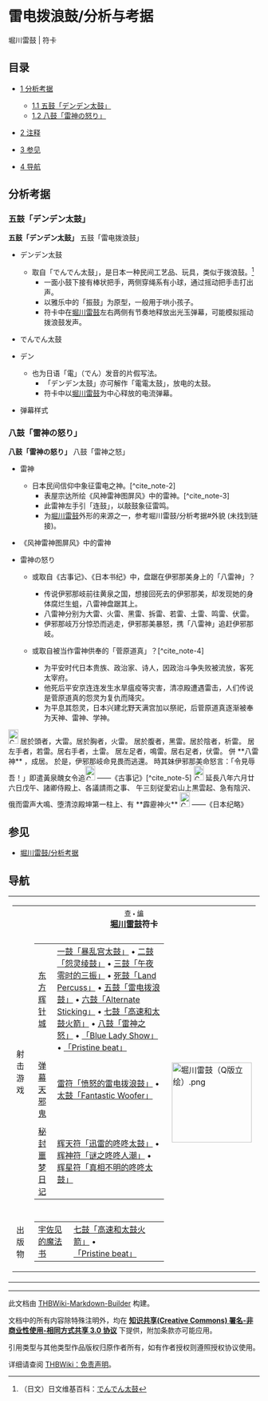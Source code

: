 # 雷电拨浪鼓/分析与考据

<!-- source html: G:\repos\THBWiki-Markdown-Builder\THBWikiMarkdown\Temp\main\9\9f\ns0%3A%E9%9B%B7%E7%94%B5%E6%8B%A8%E6%B5%AA%E9%BC%93%2F%E5%88%86%E6%9E%90%E4%B8%8E%E8%80%83%E6%8D%AE.html -->

堀川雷鼓 | 符卡

## 目录

- [1 分析考据](#分析考据)

  - [1.1 五鼓「デンデン太鼓」](#五鼓「デンデン太鼓」)
  - [1.2 八鼓「雷神の怒り」](#八鼓「雷神の怒り」)



- [2 注释](#注释)
- [3 参见](#参见)
- [4 导航](#导航)




## 分析考据
### 五鼓「デンデン太鼓」
  
 **五鼓「デンデン太鼓」**  五鼓「雷电拨浪鼓」
  

- デンデン太鼓
  - 取自「でんでん太鼓」，是日本一种民间工艺品、玩具，类似于拨浪鼓。[^cite_note-1]
    - 一面小鼓下接有棒状把手，两侧穿绳系有小球，通过摇动把手击打出声。
    - 以雅乐中的「振鼓」为原型，一般用于哄小孩子。
    - 符卡中在[堀川雷鼓](./堀川雷鼓.md)左右两侧有节奏地释放出光玉弹幕，可能模拟摇动拨浪鼓发声。



- [](./文件-でんでん太鼓.jpg.md)でんでん太鼓

- デン
  - 也为日语「電」（でん）发音的片假写法。
    - 「デンデン太鼓」亦可解作「電電太鼓」，放电的太鼓。
    - 符卡中以[堀川雷鼓](./堀川雷鼓.md)为中心释放的电流弹幕。



- [](./文件-五鼓「雷电拨浪鼓」（辉针城）.jpg.md)弹幕样式

### 八鼓「雷神の怒り」
  
 **八鼓「雷神の怒り」**  八鼓「雷神之怒」
  

- 雷神
  - 日本民间信仰中象征雷电之神。[^cite_note-2]
    - 表屋宗达所绘《风神雷神图屏风》中的雷神。[^cite_note-3]
    - 此雷神左手引「连鼓」，以敲鼓象征雷鸣。
    - 为[堀川雷鼓](./堀川雷鼓.md)外形的来源之一，参考堀川雷鼓/分析考据#外貌 (未找到链接)。



- [](./文件-《风神雷神图屏风》中的雷神.jpg.md)《风神雷神图屏风》中的雷神

- 雷神の怒り
  - 或取自《古事记》、《日本书纪》中，盘踞在伊邪那美身上的「八雷神」？
    - 传说伊邪那岐前往黄泉之国，想接回死去的伊邪那美，却发现她的身体腐烂生蛆，八雷神盘踞其上。
    - 八雷神分别为大雷、火雷、黑雷、拆雷、若雷、土雷、鸣雷、伏雷。
    - 伊邪那岐万分惊恐而逃走，伊邪那美暴怒，携「八雷神」追赶伊邪那岐。

  - 或取自被当作雷神供奉的「菅原道真」？[^cite_note-4]
    - 为平安时代日本贵族、政治家、诗人，因政治斗争失败被流放，客死太宰府。
    - 他死后平安京连连发生水旱瘟疫等灾害，清凉殿遭遇雷击，人们传说是菅原道真的怨灵为复仇而降灾。
    - 为平息其怨灵，日本兴建北野天满宫加以祭祀，后菅原道真逐渐被奉为天神、雷神、学神。



<img alt="Corner bracket left sh1.svg" src="https://upload.wikimedia.org/wikipedia/commons/thumb/a/a7/Corner_bracket_left_sh1.svg/langzh-20px-Corner_bracket_left_sh1.svg.png" decoding="async" loading="lazy" width="20" height="29" srcset="https://upload.wikimedia.org/wikipedia/commons/thumb/a/a7/Corner_bracket_left_sh1.svg/langzh-30px-Corner_bracket_left_sh1.svg.png 1.5x, https://upload.wikimedia.org/wikipedia/commons/thumb/a/a7/Corner_bracket_left_sh1.svg/langzh-40px-Corner_bracket_left_sh1.svg.png 2x" data-file-width="220" data-file-height="320">
居於頭者，大雷。居於胸者，火雷。  
居於腹者，黑雷。居於陰者，析雷。  
居左手者，若雷。居右手者，土雷。  
居左足者，鳴雷。居右足者，伏雷。  
併 **八雷神** ，成居。  
於是，伊邪那岐命見畏而逃還。  
時其妹伊邪那美命怒言：「令見辱吾！」即遣黃泉醜女令追<img alt="Corner bracket right sh1.svg" src="https://upload.wikimedia.org/wikipedia/commons/thumb/d/d4/Corner_bracket_right_sh1.svg/langzh-20px-Corner_bracket_right_sh1.svg.png" decoding="async" loading="lazy" width="20" height="29" srcset="https://upload.wikimedia.org/wikipedia/commons/thumb/d/d4/Corner_bracket_right_sh1.svg/langzh-30px-Corner_bracket_right_sh1.svg.png 1.5x, https://upload.wikimedia.org/wikipedia/commons/thumb/d/d4/Corner_bracket_right_sh1.svg/langzh-40px-Corner_bracket_right_sh1.svg.png 2x" data-file-width="220" data-file-height="320">
——《古事记》[^cite_note-5]
<img alt="Corner bracket left sh1.svg" src="https://upload.wikimedia.org/wikipedia/commons/thumb/a/a7/Corner_bracket_left_sh1.svg/langzh-20px-Corner_bracket_left_sh1.svg.png" decoding="async" loading="lazy" width="20" height="29" srcset="https://upload.wikimedia.org/wikipedia/commons/thumb/a/a7/Corner_bracket_left_sh1.svg/langzh-30px-Corner_bracket_left_sh1.svg.png 1.5x, https://upload.wikimedia.org/wikipedia/commons/thumb/a/a7/Corner_bracket_left_sh1.svg/langzh-40px-Corner_bracket_left_sh1.svg.png 2x" data-file-width="220" data-file-height="320">
延長八年六月廿六日戊午、諸卿侍殿上、各議請雨之事、  
午三刻従愛宕山上黒雲起、急有陰沢、  
俄而雷声大鳴、堕清涼殿坤第一柱上、有 **霹靂神火** <img alt="Corner bracket right sh1.svg" src="https://upload.wikimedia.org/wikipedia/commons/thumb/d/d4/Corner_bracket_right_sh1.svg/langzh-20px-Corner_bracket_right_sh1.svg.png" decoding="async" loading="lazy" width="20" height="29" srcset="https://upload.wikimedia.org/wikipedia/commons/thumb/d/d4/Corner_bracket_right_sh1.svg/langzh-30px-Corner_bracket_right_sh1.svg.png 1.5x, https://upload.wikimedia.org/wikipedia/commons/thumb/d/d4/Corner_bracket_right_sh1.svg/langzh-40px-Corner_bracket_right_sh1.svg.png 2x" data-file-width="220" data-file-height="320">
——《日本纪略》

[^cite_note-1]: （日文）日文维基百科：[でんでん太鼓](https://en.wikipedia.org/wiki/ja:でんでん太鼓)

## 参见
- [堀川雷鼓/分析考据](./堀川雷鼓-分析考据.md)

## 导航

<table><tbody><tr><td><table cellspacing="0" class="nowraplinks mw-collapsible mw-collapsed" style="width:100%;;;"><tbody><tr><th style=";" colspan="3" class="navbox-title"><div class="navbar"><div class="noprint plainlinksneverexpand" style="background-color:transparent; padding:0; font-weight:normal; font-size:80%; white-space:nowrap;"><a href="./模板-堀川雷鼓符卡导航.md" title="模板:堀川雷鼓符卡导航"><span style=";;border:none;" title="查看这个模板">查</span></a>&#160;<span style="font-size:80%;">•</span>&#160;<a href="/index.php?title=%E6%A8%A1%E6%9D%BF:%E5%A0%80%E5%B7%9D%E9%9B%B7%E9%BC%93%E7%AC%A6%E5%8D%A1%E5%AF%BC%E8%88%AA&amp;action=edit"><span style=";;border:none;" title="您可以编辑这个模板。请在储存变更之前先预览">编</span></a></div></div><span><a href="./堀川雷鼓.md" title="堀川雷鼓">堀川雷鼓</a>符卡</span></th></tr><tr><td></td></tr><tr><td class="navbox-group" style=";;">射击游戏</td><td style=";;" class="navbox-list navbox-odd"><div></div><table cellspacing="0" class="nowraplinks navbox-subgroup" style="width:100%;;;;"><tbody><tr><td class="navbox-group" style=";;"><div><a href="./东方辉针城.md" title="东方辉针城">东方辉针城</a></div></td><td style=";;" class="navbox-list navbox-odd"><div><a href="./暴乱宫太鼓.md" title="暴乱宫太鼓" unred="">一鼓「暴乱宫太鼓」</a> &#8226; <a href="./怨灵绫鼓.md" title="怨灵绫鼓" unred="">二鼓「怨灵绫鼓」</a> &#8226; <a href="./午夜零时的三振.md" title="午夜零时的三振" unred="">三鼓「午夜零时的三振」</a> &#8226; <a href="./Land_Percuss.md" title="Land Percuss" unred="">死鼓「Land Percuss」</a> &#8226; <a href="./雷电拨浪鼓.md" title="雷电拨浪鼓" unred="">五鼓「雷电拨浪鼓」</a> &#8226; <a href="./Alternate_Sticking.md" title="Alternate Sticking" unred="">六鼓「Alternate Sticking」</a> &#8226; <a href="./高速和太鼓火箭.md" title="高速和太鼓火箭" unred="">七鼓「高速和太鼓火箭」</a> &#8226; <a href="./雷电拨浪鼓.md" title="雷电拨浪鼓" unred="">八鼓「雷神之怒」</a> &#8226; <a href="./Blue_Lady_Show.md" title="Blue Lady Show" unred="">「Blue Lady Show」</a> &#8226; <a href="/Pristine_beat" title="Pristine beat" unred="">「Pristine beat」</a></div></td></tr><tr><td></td></tr><tr><td class="navbox-group" style=";;"><div><a href="./弹幕天邪鬼.md" title="弹幕天邪鬼">弹幕天邪鬼</a></div></td><td style=";;" class="navbox-list navbox-even"><div><a href="./愤怒的雷电拨浪鼓.md" title="愤怒的雷电拨浪鼓" unred="">雷符「愤怒的雷电拨浪鼓」</a> &#8226; <a href="./Fantastic_Woofer.md" title="Fantastic Woofer" unred="">太鼓「Fantastic Woofer」</a></div></td></tr><tr><td></td></tr><tr><td class="navbox-group" style=";;"><div><a href="./秘封噩梦日记.md" title="秘封噩梦日记">秘封噩梦日记</a></div></td><td style=";;" class="navbox-list navbox-odd"><div><a href="./迅雷的咚咚太鼓.md" title="迅雷的咚咚太鼓" unred="">辉天符「迅雷的咚咚太鼓」</a> &#8226; <a href="./谜之咚咚人潮.md" title="谜之咚咚人潮" unred="">辉神符「谜之咚咚人潮」</a> &#8226; <a href="./真相不明的咚咚太鼓.md" title="真相不明的咚咚太鼓" unred="">辉星符「真相不明的咚咚太鼓」</a></div></td></tr></tbody></table><div></div></td><td class="navbox-image" style="" rowspan="3"><a href="./文件-堀川雷鼓（Q版立绘）.png.md" class="image"><img alt="堀川雷鼓（Q版立绘）.png" src="https://upload.thwiki.cc/thumb/0/0b/%E5%A0%80%E5%B7%9D%E9%9B%B7%E9%BC%93%EF%BC%88Q%E7%89%88%E7%AB%8B%E7%BB%98%EF%BC%89.png/160px-%E5%A0%80%E5%B7%9D%E9%9B%B7%E9%BC%93%EF%BC%88Q%E7%89%88%E7%AB%8B%E7%BB%98%EF%BC%89.png" decoding="async" loading="lazy" width="160" height="160" srcset="https://upload.thwiki.cc/thumb/0/0b/%E5%A0%80%E5%B7%9D%E9%9B%B7%E9%BC%93%EF%BC%88Q%E7%89%88%E7%AB%8B%E7%BB%98%EF%BC%89.png/240px-%E5%A0%80%E5%B7%9D%E9%9B%B7%E9%BC%93%EF%BC%88Q%E7%89%88%E7%AB%8B%E7%BB%98%EF%BC%89.png 1.5x, https://upload.thwiki.cc/thumb/0/0b/%E5%A0%80%E5%B7%9D%E9%9B%B7%E9%BC%93%EF%BC%88Q%E7%89%88%E7%AB%8B%E7%BB%98%EF%BC%89.png/320px-%E5%A0%80%E5%B7%9D%E9%9B%B7%E9%BC%93%EF%BC%88Q%E7%89%88%E7%AB%8B%E7%BB%98%EF%BC%89.png 2x" data-file-width="500" data-file-height="500"></a></td></tr><tr><td></td></tr><tr><td class="navbox-group" style=";;">出版物</td><td style=";;" class="navbox-list navbox-even"><div></div><table cellspacing="0" class="nowraplinks navbox-subgroup" style="width:100%;;;;"><tbody><tr><td class="navbox-group" style=";;"><div><a href="./The_Grimoire_of_Usami.md" title="The Grimoire of Usami" unred="">宇佐见的魔法书</a></div></td><td style=";;" class="navbox-list navbox-odd"><div><a href="./高速和太鼓火箭.md" title="高速和太鼓火箭" unred="">七鼓「高速和太鼓火箭」</a> &#8226; <a href="/Pristine_beat" title="Pristine beat" unred="">「Pristine beat」</a></div></td></tr></tbody></table><div></div></td></tr></tbody></table></td></tr></tbody></table>






---

此文档由 [THBWiki-Markdown-Builder](https://github.com/Delsin-Yu/THBWiki-Markdown-Builder) 构建。

文档中的所有内容除特殊注明外，均在 [**知识共享(Creative Commons) 署名-非商业性使用-相同方式共享 3.0 协议**](https://creativecommons.org/licenses/by-sa/3.0/deed.zh-hans) 下提供，附加条款亦可能应用。

引用类型与其他类型作品版权归原作者所有，如有作者授权则遵照授权协议使用。

详细请查阅 [THBWiki：免责声明](https://thbwiki.cc/THBWiki:%E5%85%8D%E8%B4%A3%E5%A3%B0%E6%98%8E)。

